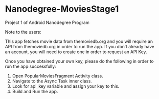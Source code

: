 # Nanodegree-MoviesStage1
Project 1 of Android Nanodegree Program

Note to the users:

This app fetches movie data from themoviedb.org and you will require an API from themoviedb.org in order to run the app. If you don’t already have an account, you will need to create one in order to request an API Key.

Once you have obtained your own key, please do the following in order to run the app successfully:

1. Open PopularMoviesFragment Activity class. 
2. Navigate to the Async Task inner class. 
3. Look for api_key variable and assign your key to this.
4. Build and Run the app.

